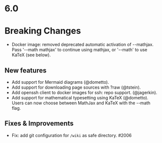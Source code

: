 # 6.0

# Breaking Changes

* Docker image: removed deprecated automatic activation of --mathjax. Pass '--math mathjax' to continue using mathjax, or '--math' to use KaTeX (see below).

## New features

* Add support for Mermaid diagrams (@dometto).
* Add support for downloading page sources with ?raw (@tstein).
* Add openssh client to docker images for ssh: repo support. (@jagerkin).
* Add support for mathematical typesetting using KaTeX (@dometto). Users can now choose between MathJax and KaTeX with the --math flag.

## Fixes & Improvements

* Fix: add git configuration for `/wiki` as safe directory. #2006
